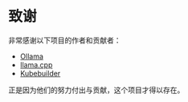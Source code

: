 # 致谢

非常感谢以下项目的作者和贡献者：

- [Ollama](https://github.com/ollama/ollama)
- [llama.cpp](https://github.com/ggerganov/llama.cpp)
- [Kubebuilder](https://book.kubebuilder.io/introduction.html)

正是因为他们的努力付出与贡献，这个项目才得以存在。
